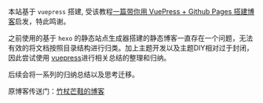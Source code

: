 本站基于 `vuepress` 搭建, 受该教程[一篇带你用 VuePress + Github Pages 搭建博客](https://github.com/mqyqingfeng/Blog/issues/235)启发，特此鸣谢。

之前使用的基于 `hexo` 的静态站点生成器搭建的静态博客一直存在一个问题，无法有效的将文档按照目录结构进行归类。加上主题开发以及主题DIY相对过于封闭，因此尝试使用 [vuepress](https://vuepress.vuejs.org/zh/)进行相关总结的整理和归纳。

后续会将一系列的归纳总结以及思考迁移。

原博客传送门：[竹杖芒鞋的博客](https://monster1935.cn/blog/)
